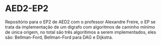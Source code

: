 # AED2-EP2
Repositório para o EP2 de AED2 com o professor Alexandre Freire, o EP se trata da implementação de um digrafo com algoritmos de caminho mínimo de única origem, no total são três algoritimos a serem implementados, eles são: Bellman-Ford, Bellman-Ford para DAG e Dijkstra.
